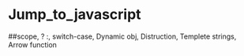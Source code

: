 # Jump_to_javascript

##scope, ? :, switch-case, Dynamic obj, Distruction, Templete strings, Arrow function
